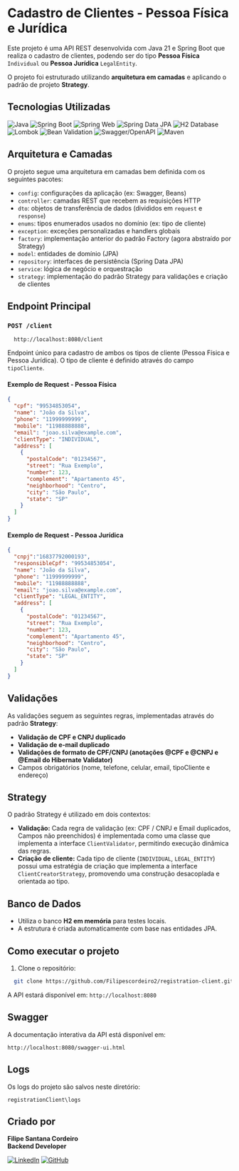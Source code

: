 # Cadastro de Clientes - Pessoa Física e Jurídica

Este projeto é uma API REST desenvolvida com Java 21 e Spring Boot que realiza o cadastro de clientes, podendo ser do tipo **Pessoa Física** `Individual` ou **Pessoa Jurídica** `LegalEntity`. 

O projeto foi estruturado utilizando **arquitetura em camadas** e aplicando o padrão de projeto **Strategy**.

##  Tecnologias Utilizadas
![Java](https://img.shields.io/badge/Java-ED8B00?style=for-the-badge&logo=java&logoColor=white)
![Spring Boot](https://img.shields.io/badge/Spring%20Boot-6DB33F?style=for-the-badge&logo=spring-boot&logoColor=white)
![Spring Web](https://img.shields.io/badge/Spring%20Web-6DB33F?style=for-the-badge&logo=spring&logoColor=white)
![Spring Data JPA](https://img.shields.io/badge/Spring%20Data%20JPA-6DB33F?style=for-the-badge&logo=spring&logoColor=white)
![H2 Database](https://img.shields.io/badge/H2%20Database-009E49?style=for-the-badge&logo=h2&logoColor=white)
![Lombok](https://img.shields.io/badge/Lombok-2C4F88?style=for-the-badge&logo=lombok&logoColor=white)
![Bean Validation](https://img.shields.io/badge/Bean%20Validation-4A8DF9?style=for-the-badge&logo=java&logoColor=white)
![Swagger/OpenAPI](https://img.shields.io/badge/Swagger-85EA2D?style=for-the-badge&logo=swagger&logoColor=black)
![Maven](https://img.shields.io/badge/Maven-C71A36?style=for-the-badge&logo=apache-maven&logoColor=white)

## Arquitetura e Camadas

O projeto segue uma arquitetura em camadas bem definida com os seguintes pacotes:

- `config`: configurações da aplicação (ex: Swagger, Beans)
- `controller`: camadas REST que recebem as requisições HTTP
- `dto`: objetos de transferência de dados (divididos em `request` e `response`)
- `enums`: tipos enumerados usados no domínio (ex: tipo de cliente)
- `exception`: exceções personalizadas e handlers globais
- `factory`: implementação anterior do padrão Factory (agora abstraído por Strategy)
- `model`: entidades de domínio (JPA)
- `repository`: interfaces de persistência (Spring Data JPA)
- `service`: lógica de negócio e orquestração
- `strategy`: implementação do padrão Strategy para validações e criação de clientes

##  Endpoint Principal

### `POST /client`
```text
  http://localhost:8080/client
```

Endpoint único para cadastro de ambos os tipos de cliente (Pessoa Física e Pessoa Jurídica). O tipo de cliente é definido através do campo `tipoCliente`.

#### Exemplo de Request - Pessoa Física

```json
{
  "cpf": "99534853054",
  "name": "João da Silva",
  "phone": "11999999999",
  "mobile": "11988888888",
  "email": "joao.silva@example.com",
  "clientType": "INDIVIDUAL",
  "address": [
    {
      "postalCode": "01234567",
      "street": "Rua Exemplo",
      "number": 123,
      "complement": "Apartamento 45",
      "neighborhood": "Centro",
      "city": "São Paulo",
      "state": "SP"
    }
  ]
}
```

#### Exemplo de Request - Pessoa Jurídica

```json
{
  "cnpj":"16837792000193",
  "responsibleCpf": "99534853054",
  "name": "João da Silva",
  "phone": "11999999999",
  "mobile": "11988888888",
  "email": "joao.silva@example.com",
  "clientType": "LEGAL_ENTITY",
  "address": [
    {
      "postalCode": "01234567",
      "street": "Rua Exemplo",
      "number": 123,
      "complement": "Apartamento 45",
      "neighborhood": "Centro",
      "city": "São Paulo",
      "state": "SP"
    }
  ]
}
```

##  Validações

As validações seguem as seguintes regras, implementadas através do padrão **Strategy**:

- **Validação de CPF e CNPJ duplicado**
- **Validação de e-mail duplicado**
- **Validações de formato de CPF/CNPJ (anotações @CPF e @CNPJ e @Email do Hibernate Validator)**
- Campos obrigatórios (nome, telefone, celular, email, tipoCliente e endereço)

## Strategy

O padrão Strategy é utilizado em dois contextos:

- **Validação:** Cada regra de validação (ex: CPF / CNPJ e Email duplicados, Campos não preenchidos) é implementada como uma classe que implementa a interface `ClientValidator`, permitindo execução dinâmica das regras.
- **Criação de cliente:** Cada tipo de cliente (`INDIVIDUAL`, `LEGAL_ENTITY`) possui uma estratégia de criação que implementa a interface `ClientCreatorStrategy`, promovendo uma construção desacoplada e orientada ao tipo.

## Banco de Dados

- Utiliza o banco **H2 em memória** para testes locais.
- A estrutura é criada automaticamente com base nas entidades JPA.

## Como executar o projeto

1. Clone o repositório:

```bash
  git clone https://github.com/Filipescordeiro2/registration-client.git
```

A API estará disponível em: `http://localhost:8080`

## Swagger

A documentação interativa da API está disponível em:

```
http://localhost:8080/swagger-ui.html
```

## Logs
Os logs do projeto são salvos neste diretório:
```text
registrationClient\logs
```

## Criado por

**Filipe Santana Cordeiro**  
**Backend Developer**

[![LinkedIn](https://img.shields.io/badge/LinkedIn-0077B5?style=for-the-badge&logo=linkedin&logoColor=white)](https://www.linkedin.com/in/filipesantanacordeiro/)
[![GitHub](https://img.shields.io/badge/GitHub-181717?style=for-the-badge&logo=github&logoColor=white)](https://github.com/Filipescordeiro2)